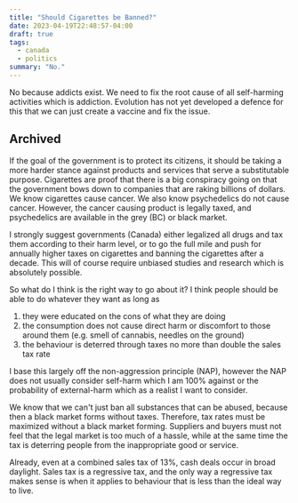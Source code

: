 ```yaml
---
title: "Should Cigarettes be Banned?"
date: 2023-04-19T22:48:57-04:00
draft: true
tags:
  - canada
  - politics
summary: "No."
---
```


No because addicts exist. We need to fix the root cause of all self-harming activities which is addiction. Evolution has not yet developed a defence for this that we can just create a vaccine and fix the issue.

## Archived

If the goal of the government is to protect its citizens, it should be taking a more harder stance against products and services that serve a substitutable purpose. Cigarettes are proof that there is a big conspiracy going on that the government bows down to companies that are raking billions of dollars. We know cigarettes cause cancer. We also know psychedelics do not cause cancer. However, the cancer causing product is legally taxed, and psychedelics are available in the grey (BC) or black market.

I strongly suggest governments (Canada) either legalized all drugs and tax them according to their harm level, or to go the full mile and push for annually higher taxes on cigarettes and banning the cigarettes after a decade. This will of course require unbiased studies and research which is absolutely possible.

So what do I think is the right way to go about it? I think people should be able to do whatever they want as long as

1. they were educated on the cons of what they are doing
2. the consumption does not cause direct harm or discomfort to those around them (e.g. smell of cannabis, needles on the ground)
3. the behaviour is deterred through taxes no more than double the sales tax rate

I base this largely off the non-aggression principle (NAP), however the NAP does not usually consider self-harm which I am 100% against or the probability of external-harm which as a realist I want to consider.

We know that we can't just ban all substances that can be abused, because then a black market forms without taxes. Therefore, tax rates must be maximized without a black market forming. Suppliers and buyers must not feel that the legal market is too much of a hassle, while at the same time the tax is deterring people from the inappropriate good or service.

Already, even at a combined sales tax of 13%, cash deals occur in broad daylight. Sales tax is a regressive tax, and the only way a regressive tax makes sense is when it applies to behaviour that is less than the ideal way to live.

